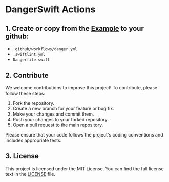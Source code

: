 # DangerSwift Actions

## 1. Create or copy from the [Example](https://github.com/DebugSwift/DebugSwift) to your github:

- `.github/workflows/danger.yml`
- `.swiftlint.yml`
- `Dangerfile.swift`

## 2. Contribute
We welcome contributions to improve this project! To contribute, please follow these steps:

1. Fork the repository.
2. Create a new branch for your feature or bug fix.
3. Make your changes and commit them.
4. Push your changes to your forked repository.
5. Open a pull request to the main repository.

Please ensure that your code follows the project's coding conventions and includes appropriate tests.

## 3. License
This project is licensed under the MIT License. You can find the full license text in the [LICENSE](https://github.com/DebugSwift/DangerSwift/blob/main/LICENSE) file.

